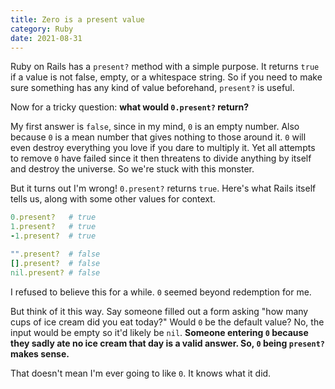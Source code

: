 ```yaml
---
title: Zero is a present value
category: Ruby
date: 2021-08-31
---
```


Ruby on Rails has a `present?` method with a simple purpose. It returns `true` if a value is not false, empty, or a whitespace string. So if you need to make sure something has any kind of value beforehand, `present?` is useful.

Now for a tricky question: **what would `0.present?` return?**

My first answer is `false`, since in my mind, `0` is an empty number. Also because `0` is a mean number that gives nothing to those around it. `0` will even destroy everything you love if you dare to multiply it. Yet all attempts to remove `0` have failed since it then threatens to divide anything by itself and destroy the universe. So we're stuck with this monster.

But it turns out I'm wrong! `0.present?` returns `true`. Here's what Rails itself tells us, along with some other values for context.

```ruby
0.present?   # true
1.present?   # true
-1.present?  # true

"".present?  # false
[].present?  # false
nil.present? # false
```

I refused to believe this for a while. `0` seemed beyond redemption for me.

But think of it this way. Say someone filled out a form asking "how many cups of ice cream did you eat today?" Would `0` be the default value? No, the input would be empty so it'd likely be `nil`. **Someone entering `0` because they sadly ate no ice cream that day is a valid answer. So, `0` being `present?` makes sense.**

That doesn't mean I'm ever going to like `0`. It knows what it did.
